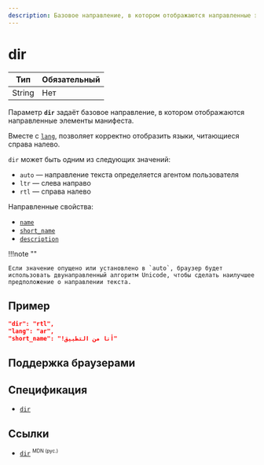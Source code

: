 ```yaml
---
description: Базовое направление, в котором отображаются направленные элементы манифеста
---
```


# dir

| Тип    | Обязательный |
| ------ | ------------ |
| String | Нет          |

Параметр **`dir`** задаёт базовое направление, в котором отображаются направленные элементы манифеста.

Вместе с [`lang`](lang.md), позволяет корректно отобразить языки, читающиеся справа налево.

`dir` может быть одним из следующих значений:

- `auto` — направление текста определяется агентом пользователя
- `ltr` — слева направо
- `rtl` — справа налево

Направленные свойства:

- [`name`](name.md)
- [`short_name`](short_name.md)
- [`description`](description.md)

!!!note ""

    Если значение опущено или установлено в `auto`, браузер будет использовать двунаправленный алгоритм Unicode, чтобы сделать наилучшее предположение о направлении текста.

## Пример

```json
"dir": "rtl",
"lang": "ar",
"short_name": "!أنا من التطبيق"
```

## Поддержка браузерами

<p class="ciu_embed" data-feature="mdn-html__manifest__dir" data-periods="future_1,current,past_1,past_2" data-accessible-colours="false"></p>

## Спецификация

- [`dir`](https://w3c.github.io/manifest/#dir-member)

## Ссылки

- [`dir`](https://developer.mozilla.org/ru/docs/Web/Manifest/dir) <sup><small>MDN (рус.)</small></sup>
